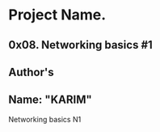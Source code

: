 # Project Name.
**0x08. Networking basics #1**
---
## Author's
Name: "KARIM"
---
Networking basics N1